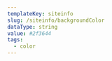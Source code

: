 ```yaml
---
templateKey: siteinfo
slug: /siteinfo/backgroundColor
dataType: string
value: #2f3644
tags:
  - color
---
```

